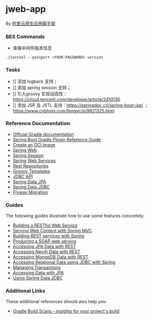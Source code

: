 # jweb-app
By [阿里云原生应用脚手架](https://start.aliyun.com)

### BES Commands
* 查看中间件版本信息
```shell
./iastool --passport <YOUR-PASSWORD> version
```

### Tasks
* [] 添加 logback 支持；
* [] 添加 spring session 支持；
* [] 引入groovy 实现动态性：https://cloud.tencent.com/developer/article/2410130
* [] 添加 JSP 及 JSTL 支持：https://springdoc.cn/spring-boot-jsp/ ；https://www.cnblogs.com/fengyc/p/9621325.html
 
### Reference Documentation
* [Official Gradle documentation](https://docs.gradle.org)
* [Spring Boot Gradle Plugin Reference Guide](https://docs.spring.io/spring-boot/docs/2.7.6/gradle-plugin/reference/html/)
* [Create an OCI image](https://docs.spring.io/spring-boot/docs/2.7.6/gradle-plugin/reference/html/#build-image)
* [Spring Web](https://docs.spring.io/spring-boot/docs/2.7.6/reference/htmlsingle/#web)
* [Spring Session](https://docs.spring.io/spring-session/reference/)
* [Spring Web Services](https://docs.spring.io/spring-boot/docs/2.7.6/reference/htmlsingle/#io.webservices)
* [Rest Repositories](https://docs.spring.io/spring-boot/docs/2.7.6/reference/htmlsingle/#howto.data-access.exposing-spring-data-repositories-as-rest)
* [Groovy Templates](https://docs.spring.io/spring-boot/docs/2.7.6/reference/htmlsingle/#web.servlet.spring-mvc.template-engines)
* [JDBC API](https://docs.spring.io/spring-boot/docs/2.7.6/reference/htmlsingle/#data.sql)
* [Spring Data JPA](https://docs.spring.io/spring-boot/docs/2.7.6/reference/htmlsingle/#data.sql.jpa-and-spring-data)
* [Spring Data JDBC](https://docs.spring.io/spring-boot/docs/2.7.6/reference/htmlsingle/#data.sql.jdbc)
* [Flyway Migration](https://docs.spring.io/spring-boot/docs/2.7.6/reference/htmlsingle/#howto.data-initialization.migration-tool.flyway)

### Guides
The following guides illustrate how to use some features concretely:

* [Building a RESTful Web Service](https://spring.io/guides/gs/rest-service/)
* [Serving Web Content with Spring MVC](https://spring.io/guides/gs/serving-web-content/)
* [Building REST services with Spring](https://spring.io/guides/tutorials/rest/)
* [Producing a SOAP web service](https://spring.io/guides/gs/producing-web-service/)
* [Accessing JPA Data with REST](https://spring.io/guides/gs/accessing-data-rest/)
* [Accessing Neo4j Data with REST](https://spring.io/guides/gs/accessing-neo4j-data-rest/)
* [Accessing MongoDB Data with REST](https://spring.io/guides/gs/accessing-mongodb-data-rest/)
* [Accessing Relational Data using JDBC with Spring](https://spring.io/guides/gs/relational-data-access/)
* [Managing Transactions](https://spring.io/guides/gs/managing-transactions/)
* [Accessing Data with JPA](https://spring.io/guides/gs/accessing-data-jpa/)
* [Using Spring Data JDBC](https://github.com/spring-projects/spring-data-examples/tree/master/jdbc/basics)

### Additional Links
These additional references should also help you:

* [Gradle Build Scans – insights for your project's build](https://scans.gradle.com#gradle)

